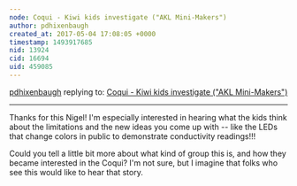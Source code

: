 ```yaml
---
node: Coqui - Kiwi kids investigate ("AKL Mini-Makers")
author: pdhixenbaugh
created_at: 2017-05-04 17:08:05 +0000
timestamp: 1493917685
nid: 13924
cid: 16694
uid: 459085
---
```




[pdhixenbaugh](../profile/pdhixenbaugh) replying to: [Coqui - Kiwi kids investigate ("AKL Mini-Makers")](../notes/NCartmell/02-11-2017/coqui-kiwi-kids-investigate-akl-mini-makers)

----
Thanks for this Nigel! I'm especially interested in hearing what the kids think about the limitations and the new ideas you come up with -- like the LEDs that change colors in public to demonstrate conductivity readings!!!

Could you tell a little bit more about what kind of group this is, and how they became interested in the Coqui? I'm not sure, but I imagine that folks who see this would like to hear that story.